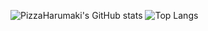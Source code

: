 ![PizzaHarumaki's GitHub stats](https://github-readme-stats.vercel.app/api?username=fhrk-78&show_icons=true&theme=transparent&locale=ja)
![Top Langs](https://github-readme-stats.vercel.app/api/top-langs/?username=fhrk-78&langs_count=12&layout=compact&theme=transparent&locale=ja)
